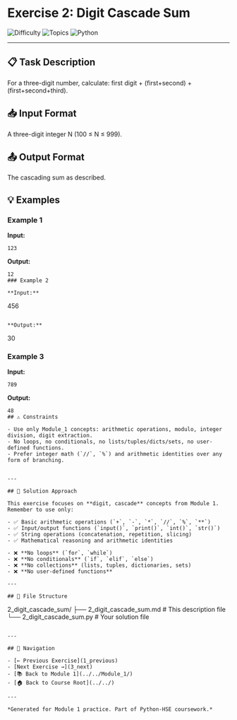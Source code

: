 # Exercise 2: Digit Cascade Sum

![Difficulty](https://img.shields.io/badge/Difficulty-Module%201-green)
![Topics](https://img.shields.io/badge/Topics-digit%2C%20cascade-blue)
![Python](https://img.shields.io/badge/Python-Module%201%20Concepts-yellow)

---

## 📋 Task Description

For a three-digit number, calculate: first digit + (first+second) + (first+second+third).
## 📥 Input Format

A three-digit integer N (100 ≤ N ≤ 999).
## 📤 Output Format

The cascading sum as described.
## 💡 Examples

### Example 1

**Input:**
```
123
```

**Output:**
```
12
### Example 2

**Input:**
```
456
```

**Output:**
```
30
### Example 3

**Input:**
```
789
```

**Output:**
```
48
## ⚠️ Constraints

- Use only Module_1 concepts: arithmetic operations, modulo, integer division, digit extraction.
- No loops, no conditionals, no lists/tuples/dicts/sets, no user-defined functions.
- Prefer integer math (`//`, `%`) and arithmetic identities over any form of branching.


---

## 🎯 Solution Approach

This exercise focuses on **digit, cascade** concepts from Module 1. Remember to use only:

- ✅ Basic arithmetic operations (`+`, `-`, `*`, `//`, `%`, `**`)
- ✅ Input/output functions (`input()`, `print()`, `int()`, `str()`)
- ✅ String operations (concatenation, repetition, slicing)
- ✅ Mathematical reasoning and arithmetic identities

- ❌ **No loops** (`for`, `while`)
- ❌ **No conditionals** (`if`, `elif`, `else`)
- ❌ **No collections** (lists, tuples, dictionaries, sets)
- ❌ **No user-defined functions**

---

## 📁 File Structure
```
2_digit_cascade_sum/
├── 2_digit_cascade_sum.md     # This description file
└── 2_digit_cascade_sum.py     # Your solution file
```

---

## 🔗 Navigation

- [← Previous Exercise](1_previous) 
- [Next Exercise →](3_next)
- [📚 Back to Module 1](../../Module_1/)
- [🏠 Back to Course Root](../../)

---

*Generated for Module 1 practice. Part of Python-HSE coursework.*
